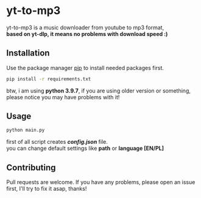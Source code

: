# yt-to-mp3

yt-to-mp3 is a music downloader from youtube to mp3 format,
<br>
**based on yt-dlp, it means no problems with download speed :)**
## Installation

Use the package manager [pip](https://pip.pypa.io/en/stable/) to install needed packages first.

```bash
pip install -r requirements.txt
```
btw, i am using **python 3.9.7**, if you are using older version or something, please notice you may have problems with it!


## Usage

```bash
python main.py
```

first of all script creates **_config.json_** file.
<br>
you can change default settings like **path** or **language [EN/PL]**
<br>

## Contributing

Pull requests are welcome. If you have any problems, please open an issue first, I'll try to fix it asap, thanks!

